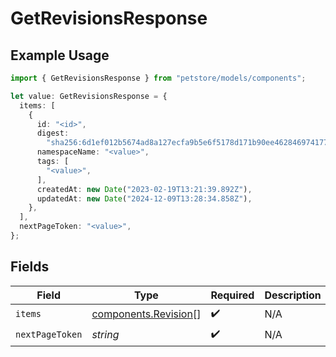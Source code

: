 # GetRevisionsResponse

## Example Usage

```typescript
import { GetRevisionsResponse } from "petstore/models/components";

let value: GetRevisionsResponse = {
  items: [
    {
      id: "<id>",
      digest:
        "sha256:6d1ef012b5674ad8a127ecfa9b5e6f5178d171b90ee462846974177fd9bdd39f",
      namespaceName: "<value>",
      tags: [
        "<value>",
      ],
      createdAt: new Date("2023-02-19T13:21:39.892Z"),
      updatedAt: new Date("2024-12-09T13:28:34.858Z"),
    },
  ],
  nextPageToken: "<value>",
};
```

## Fields

| Field                                                        | Type                                                         | Required                                                     | Description                                                  |
| ------------------------------------------------------------ | ------------------------------------------------------------ | ------------------------------------------------------------ | ------------------------------------------------------------ |
| `items`                                                      | [components.Revision](../../models/components/revision.md)[] | :heavy_check_mark:                                           | N/A                                                          |
| `nextPageToken`                                              | *string*                                                     | :heavy_check_mark:                                           | N/A                                                          |